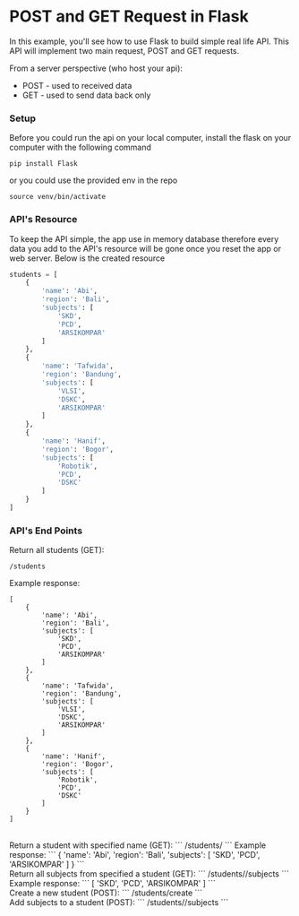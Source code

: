 # POST and GET Request in Flask

In this example, you'll see how to use Flask to build simple real life API. This API will implement two main request, POST and GET requests.

From a server perspective (who host your api):
- POST - used to received data
- GET - used to send data back only

### Setup

Before you could run the api on your local computer, install the flask on your computer with the following command
```
pip install Flask
```
or you could use the provided env in the repo
```
source venv/bin/activate
```

### API's Resource

To keep the API simple, the app use in memory database therefore every data you add to the API's resource will be gone once you reset the app or web server. Below is the created resource
```python
students = [
    {
        'name': 'Abi',
        'region': 'Bali',
        'subjects': [
            'SKD',
            'PCD',
            'ARSIKOMPAR'
        ]
    },
    {
        'name': 'Tafwida',
        'region': 'Bandung',
        'subjects': [
            'VLSI',
            'DSKC',
            'ARSIKOMPAR'
        ]
    },
    {
        'name': 'Hanif',
        'region': 'Bogor',
        'subjects': [
            'Robotik',
            'PCD',
            'DSKC'
        ]
    }
]
```

### API's End Points

Return all students (GET):
```
/students
```
Example response:
```
[
    {
        'name': 'Abi',
        'region': 'Bali',
        'subjects': [
            'SKD',
            'PCD',
            'ARSIKOMPAR'
        ]
    },
    {
        'name': 'Tafwida',
        'region': 'Bandung',
        'subjects': [
            'VLSI',
            'DSKC',
            'ARSIKOMPAR'
        ]
    },
    {
        'name': 'Hanif',
        'region': 'Bogor',
        'subjects': [
            'Robotik',
            'PCD',
            'DSKC'
        ]
    }
]
```
<br>
Return a student with specified name (GET):
```
/students/<string:name>
```
Example response:
```
{
    'name': 'Abi',
    'region': 'Bali',
    'subjects': [
        'SKD',
        'PCD',
        'ARSIKOMPAR'
    ]
}
```
<br>
Return all subjects from specified a student (GET):
```
/students/<string:name>/subjects
```
Example response:
```
[
    'SKD',
    'PCD',
    'ARSIKOMPAR'
]
```
<br>
Create a new student (POST):
```
/students/create
```
<br>
Add subjects to a student (POST):
```
/students/<string:name>/subjects
```
